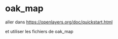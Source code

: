 # oak_map

aller dans https://openlayers.org/doc/quickstart.html

et utiliser les fichiers de oak_map
 
